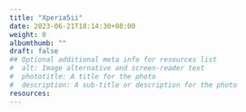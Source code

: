 ```yaml
---
title: "Xperia5ii"
date: 2023-06-21T18:14:30+08:00
weight: 0
albumthumb: ""
draft: false
## Optional additional meta info for resources list
#  alt: Image alternative and screen-reader text
#  phototitle: A title for the photo
#  description: A sub-title or description for the photo
resources:
---
```

